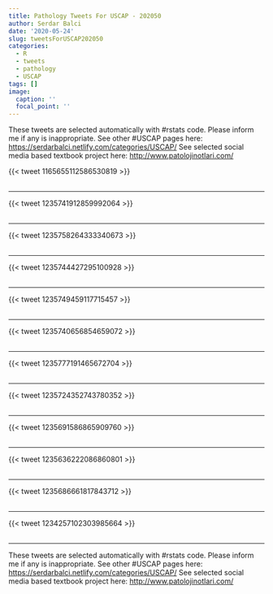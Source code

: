 ```yaml
---
title: Pathology Tweets For USCAP - 202050
author: Serdar Balci
date: '2020-05-24'
slug: tweetsForUSCAP202050
categories:
  - R
  - tweets
  - pathology
  - USCAP
tags: []
image:
  caption: ''
  focal_point: ''
---
```



These tweets are selected automatically with #rstats code. Please inform me if any is inappropriate.
See other #USCAP pages here: https://serdarbalci.netlify.com/categories/USCAP/ 
See selected social media based textbook project here: http://www.patolojinotlari.com/

{{< tweet 1165655112586530819 >}}
<br>
<br>
<hr>
{{< tweet 1235741912859992064 >}}
<br>
<br>
<hr>
{{< tweet 1235758264333340673 >}}
<br>
<br>
<hr>
{{< tweet 1235744427295100928 >}}
<br>
<br>
<hr>
{{< tweet 1235749459117715457 >}}
<br>
<br>
<hr>
{{< tweet 1235740656854659072 >}}
<br>
<br>
<hr>
{{< tweet 1235777191465672704 >}}
<br>
<br>
<hr>
{{< tweet 1235724352743780352 >}}
<br>
<br>
<hr>
{{< tweet 1235691586865909760 >}}
<br>
<br>
<hr>
{{< tweet 1235636222086860801 >}}
<br>
<br>
<hr>
{{< tweet 1235686661817843712 >}}
<br>
<br>
<hr>
{{< tweet 1234257102303985664 >}}
<br>
<br>
<hr>


These tweets are selected automatically with #rstats code. Please inform me if any is inappropriate.
See other #USCAP pages here: https://serdarbalci.netlify.com/categories/USCAP/ 
See selected social media based textbook project here: http://www.patolojinotlari.com/

